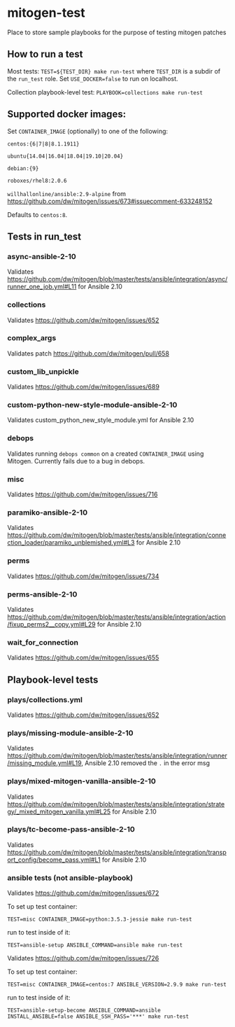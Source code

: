 # mitogen-test
Place to store sample playbooks for the purpose of testing mitogen patches

## How to run a test
Most tests: `TEST=${TEST_DIR} make run-test` where `TEST_DIR` is a subdir of the `run_test` role.
Set `USE_DOCKER=false` to run on localhost.

Collection playbook-level test:
`PLAYBOOK=collections make run-test`


## Supported docker images:
Set `CONTAINER_IMAGE` (optionally) to one of the following:

`centos:{6|7|8|8.1.1911}`

`ubuntu{14.04|16.04|18.04|19.10|20.04}`

`debian:{9}`

`roboxes/rhel8:2.0.6`

`willhallonline/ansible:2.9-alpine` from https://github.com/dw/mitogen/issues/673#issuecomment-633248152

Defaults to `centos:8`.


## Tests in run_test

### async-ansible-2-10
Validates https://github.com/dw/mitogen/blob/master/tests/ansible/integration/async/runner_one_job.yml#L11 for Ansible 2.10

### collections
Validates https://github.com/dw/mitogen/issues/652

### complex_args
Validates patch https://github.com/dw/mitogen/pull/658

### custom_lib_unpickle
Validates https://github.com/dw/mitogen/issues/689

### custom-python-new-style-module-ansible-2-10
Validates custom_python_new_style_module.yml for Ansible 2.10

### debops
Validates running `debops common` on a created `CONTAINER_IMAGE` using Mitogen. Currently fails due to a bug in debops.

### misc
Validates https://github.com/dw/mitogen/issues/716

### paramiko-ansible-2-10
Validates https://github.com/dw/mitogen/blob/master/tests/ansible/integration/connection_loader/paramiko_unblemished.yml#L3 for Ansible 2.10

### perms
Validates https://github.com/dw/mitogen/issues/734

### perms-ansible-2-10
Validates https://github.com/dw/mitogen/blob/master/tests/ansible/integration/action/fixup_perms2__copy.yml#L29 for Ansible 2.10

### wait_for_connection
Validates https://github.com/dw/mitogen/issues/655

## Playbook-level tests

### plays/collections.yml
Validates https://github.com/dw/mitogen/issues/652

### plays/missing-module-ansible-2-10
Validates https://github.com/dw/mitogen/blob/master/tests/ansible/integration/runner/missing_module.yml#L19, Ansible 2.10 removed the `.` in the error msg

### plays/mixed-mitogen-vanilla-ansible-2-10
Validates https://github.com/dw/mitogen/blob/master/tests/ansible/integration/strategy/_mixed_mitogen_vanilla.yml#L25 for Ansible 2.10

### plays/tc-become-pass-ansible-2-10
Validates https://github.com/dw/mitogen/blob/master/tests/ansible/integration/transport_config/become_pass.yml#L1 for Ansible 2.10

### ansible tests (not ansible-playbook)
Validates https://github.com/dw/mitogen/issues/672

To set up test container:
```
TEST=misc CONTAINER_IMAGE=python:3.5.3-jessie make run-test
```
run to test inside of it:
```
TEST=ansible-setup ANSIBLE_COMMAND=ansible make run-test
```

Validates https://github.com/dw/mitogen/issues/726

To set up test container:
```
TEST=misc CONTAINER_IMAGE=centos:7 ANSIBLE_VERSION=2.9.9 make run-test
```
run to test inside of it:
```
TEST=ansible-setup-become ANSIBLE_COMMAND=ansible INSTALL_ANSIBLE=false ANSIBLE_SSH_PASS='***' make run-test
```
